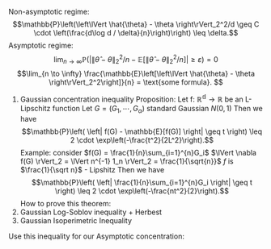 Non-asymptotic regime:
$$\mathbb{P}\left(\left\lVert \hat{\theta} - \theta \right\rVert_2^2/d \geq C \cdot \left(\frac{d\log d / \delta}{n}\right)\right) \leq \delta.$$
Asymptotic regime:
$$
\lim_{n \to \infty} \mathbb{P}\left(\left|\left\lVert \hat{\theta} - \theta \right\rVert_2^2/n - \mathbb{E}\left[\left\lVert \hat{\theta} - \theta \right\rVert_2^2/n\right]\right| \geq \varepsilon\right) = 0 
$$$$\lim_{n \to \infty} \frac{\mathbb{E}\left[\left\lVert \hat{\theta} - \theta \right\rVert_2^2\right]}{n} = \text{some formula}.
$$
1. Gaussian concentration inequality
Proposition: Let f: $\mathbb{R^{d}} \rightarrow \mathbb{R}$ be an L-Lipschitz function 
Let $G =  (G_{1},\cdots ,G_{\alpha})$ standard Gaussian  $N(0,1)$ 
Then we have 
$$\mathbb{P}\left( \left| f(G) - \mathbb{E}[f(G)] \right| \geq t \right) \leq 2 \cdot \exp\left(-\frac{t^2}{2L^2}\right).$$
Example: consider $f(G) = \frac{1}{n}\sum_{i=1}^{n}G_i$  $\lVert \nabla f(G) \rVert_2 = \lVert n^{-1} 1_n \rVert_2 = \frac{1}{\sqrt{n}}$ 
$f$ is $\frac{1}{\sqrt n}$ - Lipshitz 
Then we have $$\mathbb{P}\left( \left|  \frac{1}{n}\sum_{i=1}^{n}G_i \right| \geq t \right) \leq 2 \cdot \exp\left(-\frac{nt^2}{2}\right).$$
How to prove this theorem:
1. Gaussian Log-Soblov inequality + Herbest 
2. Gaussian Isoperimetric Inequality



Use this inequality for our Asymptotic concentration:

